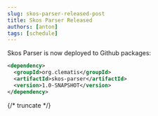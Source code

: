 ```yaml
---
slug: skos-parser-released-post
title: Skos Parser Released
authors: [anton]
tags: [schedule]
---
```


Skos Parser is now deployed to Github packages:

```xml
<dependency>
  <groupId>org.clematis</groupId>
  <artifactId>skos-parser</artifactId>
  <version>1.0-SNAPSHOT</version>
</dependency>
```

{/* truncate */}